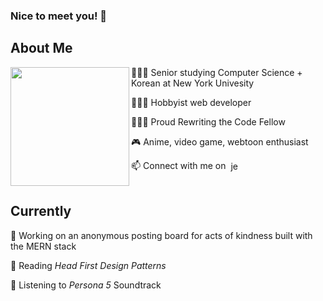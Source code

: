 <!--
**jennarim/jennarim** is a ✨ _special_ ✨ repository because its `README.md` (this file) appears on your GitHub profile.

Here are some ideas to get you started:

- 🔭 I’m currently working on ...
- 🌱 I’m currently learning ...
- 👯 I’m looking to collaborate on ...
- 🤔 I’m looking for help with ...
- 💬 Ask me about ...
- 📫 How to reach me: ...
- 😄 Pronouns: ...
- ⚡ Fun fact: ...
-->

### Nice to meet you! 👋
## About Me
<p>
  <img align="left" height="190" src="https://i.imgur.com/FgmeE0v.gif">
</p>

🙋🏻‍♀️ Senior studying Computer Science + Korean at New York Univesity

👩🏻‍💻 Hobbyist web developer

👩🏻‍🏫 Proud Rewriting the Code Fellow

🎮 Anime, video game, webtoon enthusiast

📫 Connect with me on &nbsp;<a href="https://linkedin.com/in/jennarim" target="blank"><img align="center" src="https://cdn.jsdelivr.net/npm/simple-icons@3.0.1/icons/linkedin.svg" alt="jennarim" height="17" width="17" /></a>
<br></br>
## Currently
🔭 Working on an anonymous posting board for acts of kindness built with the MERN stack

📘 Reading *Head First Design Patterns*

🎵 Listening to *Persona 5* Soundtrack
